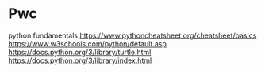 # Pwc
python fundamentals
https://www.pythoncheatsheet.org/cheatsheet/basics
https://www.w3schools.com/python/default.asp
https://docs.python.org/3/library/turtle.html
https://docs.python.org/3/library/index.html
